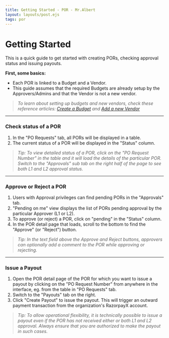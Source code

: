 ```yaml
---
title: Getting Started - POR - Mr.Albert
layout: layouts/post.ejs
tags: por
---
```

# Getting Started

This is a quick guide to get started with creating PORs, checking approval status and issuing payouts.

**First, some basics:**
* Each POR is linked to a Budget and a Vendor. 
* This guide assumes that the required Budgets are already setup by the Approvers/Admins and that the Vendor is not a new vendor. 

> *To learn about setting up budgets and new vendors, check these reference articles: [Create a Budget](/reference/budget/create-budget) and [Add a new Vendor](/reference/vendor/create-vendor)*

---
### Check status of a POR

1. In the "PO Requests" tab, all PORs will be displayed in a table.
2. The current status of a POR will be displayed in the "Status" column.
> *Tip: To view detailed status of a POR, click on the "PO Request Number" in the table and it will load the details of the particular POR. Switch to the "Approvals" sub tab on the right half of the page to see both L1 and L2 approval status.*
---
### Approve or Reject a POR

1. Users with Approval privileges can find pending PORs in the "Approvals" tab.
2. "Pending on me" view displays the list of PORs pending approval by the particular Approver (L1 or L2).
3. To approve (or reject) a POR, click on "pending" in the "Status" column.
4. In the POR detail page that loads, scroll to the bottom to find the "Approve" (or "Reject") button.
> *Tip: In the text field above the Approve and Reject buttons, approvers can optionally add a comment to the POR while approving or rejecting.*
---
### Issue a Payout

1. Open the POR detail page of the POR for which you want to issue a payout by clicking on the "PO Request Number" from anywhere in the interface, eg. from the table in "PO Requests" tab.
2. Switch to the "Payouts" tab on the right.
3. Click "Create Payout" to issue the payout. This will trigger an outward payment transaction from the organization's RazorpayX account.
> *Tip: To allow operational flexibility, it is technically possible to issue a payout even if the POR has not received either or both L1 and L2 approval. Always ensure that you are authorized to make the payout in such cases.*